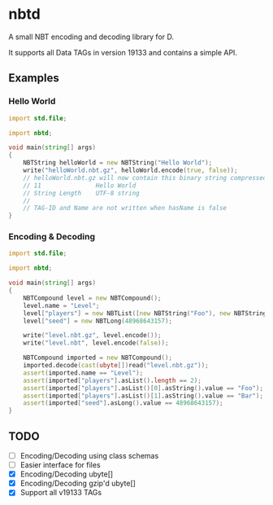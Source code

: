 # nbtd

A small NBT encoding and decoding library for D.

It supports all Data TAGs in version 19133 and contains a simple API.

## Examples

### Hello World

```D
import std.file;

import nbtd;

void main(string[] args)
{
	NBTString helloWorld = new NBTString("Hello World");
	write("helloWorld.nbt.gz", helloWorld.encode(true, false));
	// helloWorld.nbt.gz will now contain this binary string compressed:
	// 11               Hello World
	// String Length    UTF-8 string
	//
	// TAG-ID and Name are not written when hasName is false
}
```

### Encoding & Decoding

```D
import std.file;

import nbtd;

void main(string[] args)
{
	NBTCompound level = new NBTCompound();
	level.name = "Level";
	level["players"] = new NBTList([new NBTString("Foo"), new NBTString("Bar")]);
	level["seed"] = new NBTLong(48968643157);

	write("level.nbt.gz", level.encode());
	write("level.nbt", level.encode(false));

	NBTCompound imported = new NBTCompound();
	imported.decode(cast(ubyte[])read("level.nbt.gz"));
	assert(imported.name == "Level");
	assert(imported["players"].asList().length == 2);
	assert(imported["players"].asList()[0].asString().value == "Foo");
	assert(imported["players"].asList()[1].asString().value == "Bar");
	assert(imported["seed"].asLong().value == 48968643157);
}
```

## TODO

- [ ] Encoding/Decoding using class schemas
- [ ] Easier interface for files
- [x] Encoding/Decoding ubyte[]
- [x] Encoding/Decoding gzip'd ubyte[]
- [x] Support all v19133 TAGs
